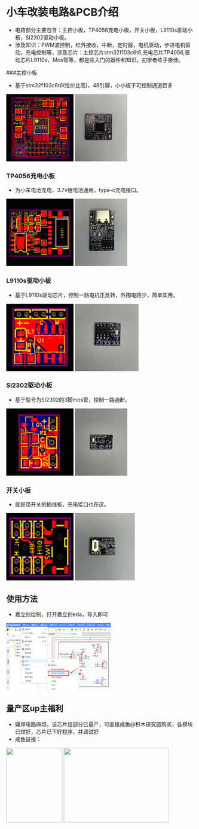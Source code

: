 # 小车改装电路&PCB介绍
- 电路部分主要包含：主控小板，TP4056充电小板，开关小板，L9110s驱动小板，SI2302驱动小板。
- 涉及知识：PWM波控制，红外接收，中断，定时器，电机驱动，步进电机驱动，充电控制等，涉及芯片：主控芯片stm32f103c6t6,充电芯片TP4056,驱动芯片L9110s，Mos管等，都是些入门的器件和知识，初学者练手极佳。


###主控小板
- 基于stm32f103c6t6(性价比高)，48引脚，小小板子可控制通道巨多

<img src="../docs/control_pcb.png" width="180" height="180"> <img src="../docs/control.jpg" width="140" height="180">

### TP4056充电小板
- 为小车电池充电，3.7v锂电池通用，type-c充电接口。

<img src="../docs/charge_pcb.png" width="180" height="180"> <img src="../docs/charge.jpg" width="140" height="180">

### L9110s驱动小板
- 基于L9110s驱动芯片，控制一路电机正反转，外围电路少，简单实用。

<img src="../docs/driver_pcb1.png" width="180" height="180"> <img src="../docs/deriver1.jpg" width="170" height="180">

### SI2302驱动小板
- 基于型号为SI2302的3脚mos管，控制一路通断。

<img src="../docs/driver_pcb2.png" width="180" height="180"> <img src="../docs/deriver2.jpg" width="140" height="180">

### 开关小板
- 就是带开关的插线板，充电接口也在这。

<img src="../docs/off-on_pcb.jpg" width="180" height="180"> <img src="../docs/off-on.jpg" width="160" height="180">

## 使用方法
- 嘉立创绘制，打开嘉立创eda，导入即可

<img src="../docs/jlceda_input.png" width="280" height="180">


## 量产区up主福利
- 嫌焊电路麻烦，该芯片组部分已量产，可直接咸鱼@积木研究圆购买，各模块已焊好，芯片已下好程序，并调试好
- 咸鱼链接：

<img src="../docs/product1.jpg" width="150" height="200"> <img src="../docs/product2.jpg" width="280" height="200">